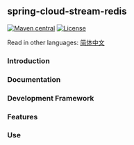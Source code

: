 ## spring-cloud-stream-redis

[![Maven central](https://img.shields.io/maven-central/v/io.github.guoshiqiufeng/spring-cloud-stream-redis.svg?style=flat-square)](https://search.maven.org/search?q=g:io.github.guoshiqiufeng%20AND%20a:loki)
[![License](https://img.shields.io/:license-apache-brightgreen.svg?style=flat-square)](http://www.apache.org/licenses/LICENSE-2.0.html)

Read in other languages: [简体中文](README-zh.md)

### Introduction

### Documentation

### Development Framework

### Features

### Use


